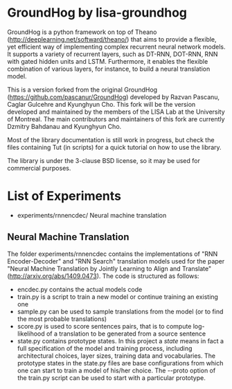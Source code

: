 GroundHog by lisa-groundhog
===========================

GroundHog is a python framework on top of Theano
(http://deeplearning.net/softward/theano/) that aims to provide a flexible, yet
efficient way of implementing complex recurrent neural network models. It
supports a variety of recurrent layers, such as DT-RNN, DOT-RNN, RNN with gated
hidden units and LSTM. Furthermore, it enables the flexible combination of
various layers, for instance, to build a neural translation model.

This is a version forked from the original GroundHog
(https://github.com/pascanur/GroundHog) developed by Razvan Pascanu, Caglar
Gulcehre and Kyunghyun Cho. This fork will be the version developed and
maintained by the members of the LISA Lab at the University of Montreal. The
main contributors and maintainers of this fork are currently Dzmitry Bahdanau
and Kyunghyun Cho.

Most of the library documentation is still work in progress, but check the files
containing Tut (in scripts) for a quick tutorial on how to use the library.

The library is under the 3-clause BSD license, so it may be used for commercial
purposes. 


List of Experiments
===================

- experiments/rnnencdec/
  Neural machine translation

Neural Machine Translation
--------------------------

The folder experiments/rnnencdec contains the implementations of "RNN Encoder-Decoder"
and "RNN Search" translation models used for the paper
"Neural Machine Translation by Jointly Learning to Align and Translate" 
(http://arxiv.org/abs/1409.0473). The code is structured as follows:

- encdec.py contains the actual models code
- train.py is a script to train a new model or continue training an existing one
- sample.py can be used to sample translations from the model 
  (or to find the most probable translations)
- score.py is used to score sentences pairs, that is to compute log-likelihood 
  of a translation to be generated from a source sentence
- state.py contains prototype states. In this project a *state* means in fact a full
  specification of the model and training process, including architectural choices,
  layer sizes, training data and vocabularies. The prototype states in the state.py files
  are base configurations from which one can start to train a model of his/her choice.
  The --proto option of the train.py script can be used to start with a particular prototype.
  







